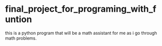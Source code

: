# final_project_for_programing_with_funtion
this is a python program that will be a math assistant for me as i go through math problems. 
